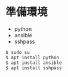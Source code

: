 # 準備環境

- python
- ansible
- sshpass

```
$ sudo su
$ apt install python
$ apt install ansible
$ apt install sshpass
```